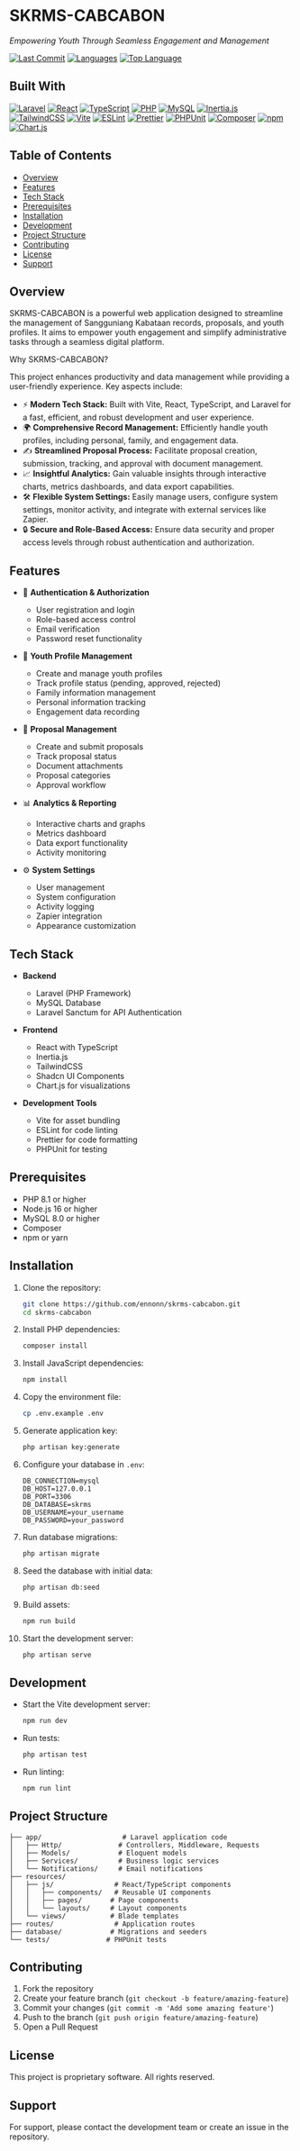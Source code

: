 # SKRMS-CABCABON

*Empowering Youth Through Seamless Engagement and Management*

[![Last Commit](https://img.shields.io/github/last-commit/ennonn/skrms-cabcabon?color=blue)]()
[![Languages](https://img.shields.io/github/languages/count/ennonn/skrms-cabcabon)]()
[![Top Language](https://img.shields.io/github/languages/top/ennonn/skrms-cabcabon)]()

## Built With

[![Laravel](https://img.shields.io/badge/Laravel-FF2D20?style=for-the-badge&logo=laravel&logoColor=white)](https://laravel.com)
[![React](https://img.shields.io/badge/React-20232A?style=for-the-badge&logo=react&logoColor=%2361DAFB)](https://reactjs.org/)
[![TypeScript](https://img.shields.io/badge/TypeScript-007ACC?style=for-the-badge&logo=typescript&logoColor=white)](https://www.typescriptlang.org/)
[![PHP](https://img.shields.io/badge/PHP-777BB4?style=for-the-badge&logo=php&logoColor=white)](https://www.php.net/)
[![MySQL](https://img.shields.io/badge/MySQL-00000F?style=for-the-badge&logo=mysql&logoColor=white)](https://www.mysql.com/)
[![Inertia.js](https://img.shields.io/badge/Inertia.js-9561E2?style=for-the-badge&logo=inertia&logoColor=white)](https://inertiajs.com/)
[![TailwindCSS](https://img.shields.io/badge/Tailwind_CSS-065F46?style=for-the-badge&logo=tailwind-css&logoColor=white)](https://tailwindcss.com/)
[![Vite](https://img.shields.io/badge/Vite-646CFF?style=for-the-badge&logo=vite&logoColor=white)](https://vitejs.dev/)
[![ESLint](https://img.shields.io/badge/ESLint-4B3263?style=for-the-badge&logo=eslint&logoColor=white)](https://eslint.org/)
[![Prettier](https://img.shields.io/badge/Prettier-F7BA3E?style=for-the-badge&logo=prettier&logoColor=white)](https://prettier.io/)
[![PHPUnit](https://img.shields.io/badge/PHPUnit-11A9F0?style=for-the-badge&logo=phpunit&logoColor=white)](https://phpunit.de/)
[![Composer](https://img.shields.io/badge/Composer-885630?style=for-the-badge&logo=composer&logoColor=white)](https://getcomposer.org/)
[![npm](https://img.shields.io/badge/npm-CB3837?style=for-the-badge&logo=npm&logoColor=white)](https://www.npmjs.com/)
[![Chart.js](https://img.shields.io/badge/Chart.js-FF6384?style=for-the-badge&logo=chartdotjs&logoColor=white)](https://www.chartjs.org/)

## Table of Contents

*   [Overview](#overview)
*   [Features](#features)
*   [Tech Stack](#tech-stack)
*   [Prerequisites](#prerequisites)
*   [Installation](#installation)
*   [Development](#development)
*   [Project Structure](#project-structure)
*   [Contributing](#contributing)
*   [License](#license)
*   [Support](#support)

## Overview

SKRMS-CABCABON is a powerful web application designed to streamline the management of Sangguniang Kabataan records, proposals, and youth profiles. It aims to empower youth engagement and simplify administrative tasks through a seamless digital platform.

Why SKRMS-CABCABON?

This project enhances productivity and data management while providing a user-friendly experience. Key aspects include:

*   ⚡ **Modern Tech Stack:** Built with Vite, React, TypeScript, and Laravel for a fast, efficient, and robust development and user experience.
*   🌍 **Comprehensive Record Management:** Efficiently handle youth profiles, including personal, family, and engagement data.
*   ✍️ **Streamlined Proposal Process:** Facilitate proposal creation, submission, tracking, and approval with document management.
*   📈 **Insightful Analytics:** Gain valuable insights through interactive charts, metrics dashboards, and data export capabilities.
*   🛠️ **Flexible System Settings:** Easily manage users, configure system settings, monitor activity, and integrate with external services like Zapier.
*   🔒 **Secure and Role-Based Access:** Ensure data security and proper access levels through robust authentication and authorization.

## Features

- 🔐 **Authentication & Authorization**
  - User registration and login
  - Role-based access control
  - Email verification
  - Password reset functionality

- 👥 **Youth Profile Management**
  - Create and manage youth profiles
  - Track profile status (pending, approved, rejected)
  - Family information management
  - Personal information tracking
  - Engagement data recording

- 📝 **Proposal Management**
  - Create and submit proposals
  - Track proposal status
  - Document attachments
  - Proposal categories
  - Approval workflow

- 📊 **Analytics & Reporting**
  - Interactive charts and graphs
  - Metrics dashboard
  - Data export functionality
  - Activity monitoring

- ⚙️ **System Settings**
  - User management
  - System configuration
  - Activity logging
  - Zapier integration
  - Appearance customization

## Tech Stack

- **Backend**
  - Laravel (PHP Framework)
  - MySQL Database
  - Laravel Sanctum for API Authentication

- **Frontend**
  - React with TypeScript
  - Inertia.js
  - TailwindCSS
  - Shadcn UI Components
  - Chart.js for visualizations

- **Development Tools**
  - Vite for asset bundling
  - ESLint for code linting
  - Prettier for code formatting
  - PHPUnit for testing

## Prerequisites

- PHP 8.1 or higher
- Node.js 16 or higher
- MySQL 8.0 or higher
- Composer
- npm or yarn

## Installation

1. Clone the repository:
   ```bash
   git clone https://github.com/ennonn/skrms-cabcabon.git
   cd skrms-cabcabon
   ```

2. Install PHP dependencies:
   ```bash
   composer install
   ```

3. Install JavaScript dependencies:
   ```bash
   npm install
   ```

4. Copy the environment file:
   ```bash
   cp .env.example .env
   ```

5. Generate application key:
   ```bash
   php artisan key:generate
   ```

6. Configure your database in `.env`:
   ```
   DB_CONNECTION=mysql
   DB_HOST=127.0.0.1
   DB_PORT=3306
   DB_DATABASE=skrms
   DB_USERNAME=your_username
   DB_PASSWORD=your_password
   ```

7. Run database migrations:
   ```bash
   php artisan migrate
   ```

8. Seed the database with initial data:
   ```bash
   php artisan db:seed
   ```

9. Build assets:
   ```bash
   npm run build
   ```

10. Start the development server:
    ```bash
    php artisan serve
    ```

## Development

- Start the Vite development server:
  ```bash
  npm run dev
  ```

- Run tests:
  ```bash
  php artisan test
  ```

- Run linting:
  ```bash
  npm run lint
  ```

## Project Structure

```
├── app/                    # Laravel application code
│   ├── Http/              # Controllers, Middleware, Requests
│   ├── Models/            # Eloquent models
│   ├── Services/          # Business logic services
│   └── Notifications/     # Email notifications
├── resources/
│   ├── js/               # React/TypeScript components
│   │   ├── components/   # Reusable UI components
│   │   ├── pages/       # Page components
│   │   └── layouts/     # Layout components
│   └── views/           # Blade templates
├── routes/               # Application routes
├── database/            # Migrations and seeders
└── tests/              # PHPUnit tests
```

## Contributing

1. Fork the repository
2. Create your feature branch (`git checkout -b feature/amazing-feature`)
3. Commit your changes (`git commit -m 'Add some amazing feature'`)
4. Push to the branch (`git push origin feature/amazing-feature`)
5. Open a Pull Request

## License

This project is proprietary software. All rights reserved.

## Support

For support, please contact the development team or create an issue in the repository. 
